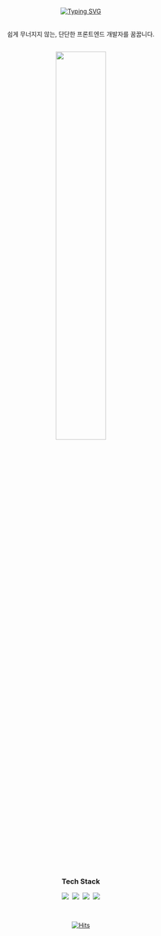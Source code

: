 <div align="center">
	
<br><br><br>
[![Typing SVG](https://readme-typing-svg.herokuapp.com?font=Oleo+Script&color=A4CA74&size=35&center=true&vCenter=true&width=404&height=53&lines=%E3%80%80%E3%80%80Hi+there%2C+I'm+Charlie+Kim.+%E3%80%80%E3%80%80)](https://git.io/typing-svg)
<br><br><br>
쉽게 무너지지 않는, 단단한 프론트엔드 개발자를 꿈꿉니다.
</div>



<br>
<div align="center">
<!-- <a href="https://github.com/devpla/github-stats-transparent" display=inline-block>
	<img align="right" src="https://github-readme-stats-git-masterrstaa-rickstaa.vercel.app/api/top-langs/?username=d-charlie-kim&layout=compact&theme=calm" width=50% />
</a> -->
<a href="https://github.com/anuraghazra/github-readme-stats">
  <img src="https://github-readme-stats.vercel.app/api?username=d-charlie-kim&show_icons=true&theme=material-palenight&hide_border=true&bg_color=20232a&icon_color=E3E3E3A8&text_color=fff&title_color=A4CA74&count_private=true" width=48% />
</a>
</div>

<br>
<div align="center">
  <h3>Tech Stack</h3>
<div>
	<img src="https://img.shields.io/badge/HTML-E34F26?style=flat-square&logo=HTML5&logoColor=white"/>&nbsp
	<img src="https://img.shields.io/badge/CSS-1572B6?style=flat-square&logo=CSS3&logoColor=white"/>&nbsp
	<img src="https://img.shields.io/badge/JavaScript-F7DF1E?style=flat-square&logo=JavaScript&logoColor=black"/>&nbsp
<!--     <img src="https://img.shields.io/badge/React-61DAFB?style=flat-square&logo=React&logoColor=black"/>&nbsp -->

<img src="https://img.shields.io/badge/C/C++-FF9900?logo=cplusplus"/>
 </div>

<br><br>
[![Hits](https://hits.seeyoufarm.com/api/count/incr/badge.svg?url=https%3A%2F%2Fgithub.com%2Fd-charlie-kim&count_bg=%23A4CA74&title_bg=%23545454&icon=github.svg&icon_color=%23A4CA74&title=Views&edge_flat=false)](https://hits.seeyoufarm.com)
</div>
